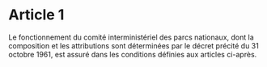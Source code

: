 # Article 1

Le fonctionnement du comité interministériel des parcs nationaux, dont la composition et les attributions sont déterminées par le décret précité du 31 octobre 1961, est assuré dans les conditions définies aux articles ci-après.
